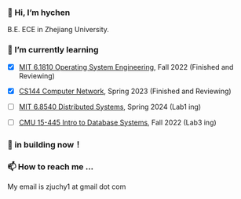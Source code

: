 ### 💬 Hi, I’m hychen

<!-- Incoming student of DUEK MS ECE. -->

B.E. ECE in Zhejiang University. 



### 🌱 I’m currently learning
- [X] [MIT 6.1810 Operating System Engineering](https://pdos.csail.mit.edu/6.828/2022/schedule.html), Fall 2022 (Finished and Reviewing) 

- [X] [CS144 Computer Network](https://cs144.github.io/), Spring 2023 (Finished and Reviewing) 

- [ ] [MIT 6.8540 Distributed Systems](https://pdos.csail.mit.edu/6.824/schedule.html), Spring 2024 (Lab1 ing) 

- [ ] [CMU 15-445 Intro to Database Systems](https://15445.courses.cs.cmu.edu/fall2022/), Fall 2022 (Lab3 ing) 

<!-- * CMU 15-418 Parallel Computer Architecture and Programming -->
<!-- Stanford CS144 Introduction to Computer Networking, Fall 2021 (link to my project report) -->
<!-- 🌱 My learning pathway -->

### 🤔 in building now！

<!-- 
Systems and networks
Database systems
Software engineering
Programming languages and compilers
Web development
Cryptograph
Theory, algorithms, and AI
Besides, I'm curious about Fintech, such as quant trading. -->

<!-- 🌱 My learning pathway ...
Credits from ZJU:

 Mathematical backgrounds(Calculus, Linear Algebra, Probability and Statistics, ODE, PDE, Complex Variable Functions...)
 Fundamentals of C Programming and Lectures on Programming
 Fundamentals of Data Structures and Advanced Data Structures & Algorithm Analysis
 The Fundamentals of Assembly Language Programming and The Principle & Application of Microcomputer & DSP
 Operating Systems and Introduction to Computer Networks
My extra-curricular projects:

 Object-Oriented Programming in Java (Coursera certificate)
 CMU 15-445 Intro to Database Systems, Fall 2020 (link to my project report)
 MIT 6.S081 Operating System Engineering, Fall 2021 (link to my project report)
 Stanford CS144 Introduction to Computer Networking, Fall 2021 (link to my project report)
 MIT 6.824 Distributed Systems, Spring 2022 (link to my project report)
 Discrete Math (Coursera)
 Computer Organization/Architecture (CMU 15-213 / UCB CS61C)
 Compilers (edX)
 Web development (MIT 6.148)
 Computer System Security (MIT 6.858) -->
<!-- 💞️ I’m looking to collaborate on ...
N/A (I'll update this section in the future😄) -->

### 📫 How to reach me ...

My email is zjuchy1 at gmail dot com

<!--
**THE-WORLD0/THE-WORLD0** is a ✨ _special_ ✨ repository because its `README.md` (this file) appears on your GitHub profile.

Here are some ideas to get you started:

- 🔭 I’m currently working on ...
- 🌱 I’m currently learning ...
- 👯 I’m looking to collaborate on ...
- 🤔 I’m looking for help with ...
- 💬 Ask me about ...
- 📫 How to reach me: ...
- 😄 Pronouns: ...
- ⚡ Fun fact: ...
  -->
